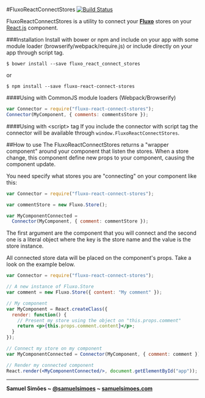#FluxoReactConnectStores [![Build Status](https://travis-ci.org/samuelsimoes/fluxo-react-connect-stores.svg?branch=master)](https://travis-ci.org/samuelsimoes/fluxo-react-connect-stores)

FluxoReactConnectStores is a utility to connect your **[Fluxo](https://github.com/samuelsimoes/fluxo)** stores on your [React.js](http://facebook.github.io/react)
component.

###Installation
Install with bower or npm and include on your app with some module loader
(browserify/webpack/require.js) or include directly on your app through script tag.
```
$ bower install --save fluxo_react_connect_stores
```
or
```
$ npm install --save fluxo-react-connect-stores
```

####Using with CommonJS module loaders (Webpack/Browserify)
```js
var Connector = require("fluxo-react-connect-stores");
Connector(MyComponent, { comments: commentsStore });
```

####Using with \<script\> tag
If you include the connector with script tag the connector will be available through
`window.FluxoReactConnectStores`.

##How to use
The FluxoReactConnectStores returns a "wrapper component" around your component that
listen the stores. When a store change, this component define new props to your
component, causing the component update.

You need specify what stores you are "connecting" on your component like this:

```js
var Connector = require("fluxo-react-connect-stores");

var commentStore = new Fluxo.Store();

var MyComponentConnected =
  Connector(MyComponent, { comment: commentStore });
```

The first argument are the component that you will connect and the second one is a
literal object where the key is the store name and the value is the store instance.

All connected store data will be placed on the component's props. Take a look on the
example below.

```jsx
var Connector = require("fluxo-react-connect-stores");

// A new instance of Fluxo.Store
var comment = new Fluxo.Store({ content: "My comment" });

// My component
var MyComponent = React.createClass({
  render: function() {
    // Present my store using the object on "this.props.comment"
    return <p>{this.props.comment.content}</p>;
  }
});

// Connect my store on my component
var MyComponentConnected = Connector(MyComponent, { comment: comment });

// Render my connected component
React.render(<MyComponentConnected/>, document.getElementById("app"));
```

-----------------------------------------

**Samuel Simões ~ [@samuelsimoes](https://twitter.com/samuelsimoes) ~ [samuelsimoes.com](http://samuelsimoes.com)**
